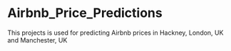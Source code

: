 # Airbnb_Price_Predictions
This projects is used for predicting Airbnb prices in Hackney, London, UK and Manchester, UK
